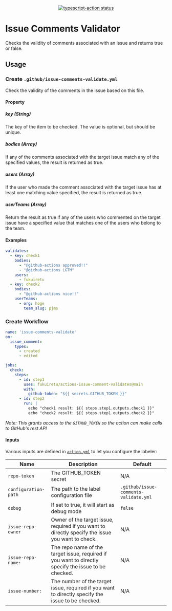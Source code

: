 <p align="center">
  <a href="https://github.com/actions/typescript-action/actions"><img alt="typescript-action status" src="https://github.com/actions/typescript-action/workflows/build-test/badge.svg"></a>
</p>

# Issue Comments Validator

Checks the validity of comments associated with an issue and returns true or false.

## Usage

### Create `.github/issue-comments-validate.yml`
Check the validity of the comments in the issue based on this file.

#### Property
##### key (String)
The key of the item to be checked. The value is optional, but should be unique.

##### bodies (Array)
If any of the comments associated with the target issue match any of the specified values, the result is returned as true.

##### users (Array)
If the user who made the comment associated with the target issue has at least one matching value specified, the result is returned as true.

##### userTeams (Array)
Return the result as true if any of the users who commented on the target issue have a specified value that matches one of the users who belong to the team.

#### Examples

```yml
validates:
  - key: check1
    bodies:
      - "@github-actions approved!!"
      - "@github-actions LGTM"
    users:
      - fukuiretu
  - key: check2
    bodies:
      - "@github-actions nice!!"
    userTeams:
      - org: hoge
        team_slug: pjms
```

### Create Workflow

```yml
name: 'issue-comments-validate'
on:
  issue_comment:
    types:
      - created
      - edited

jobs:
  check:
    steps:
      - id: step1
        uses: fukuiretu/actions-issue-comment-validates@main
        with:
          github-token: "${{ secrets.GITHUB_TOKEN }}"
      - id: step2
        run: |
          echo "check1 result: ${{ steps.step1.outputs.check1 }}"
          echo "check2 result: ${{ steps.step1.outputs.check2 }}"
```

_Note: This grants access to the `GITHUB_TOKEN` so the action can make calls to GitHub's rest API_

#### Inputs

Various inputs are defined in [`action.yml`](action.yml) to let you configure the labeler:

| Name | Description | Default |
| - | - | - |
| `repo-token` | The GITHUB_TOKEN secret | N/A |
| `configuration-path` | The path to the label configuration file | `.github/issue-comments-validate.yml` |
| `debug` | If set to true, it will start as debug mode | `false`
| `issue-repo-owner` | Owner of the target issue, required if you want to directly specify the issue you want to check. | N/A
| `issue-repo-name:` | The repo name of the target issue, required if you want to directly specify the issue to be checked. | N/A
| `issue-number:` | The number of the target issue, required if you want to directly specify the issue to be checked. | N/A